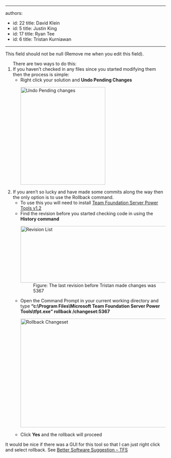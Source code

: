 

---
authors:
  - id: 22
    title: David Klein
  - id: 5
    title: Justin King
  - id: 17
    title: Ryan Tee
  - id: 6
    title: Tristan Kurniawan
---




<span class='intro'> This field should not be null (Remove me when you edit this field). </span>

<ol>There are two ways to do this&#58; <li>If you haven’t checked in any files since you started modifying them then the process is simple&#58; <ul><li>Right click your solution and <b>Undo Pending Changes</b><dl><dt><img alt="Undo Pending changes" src="/TFS/RulesToBetterVersionControlwithTFS(AKASourceControl)/PublishingImages/rollback1.gif" width="266" height="307" /> </dt></dl></li></ul></li>
<li>If you aren’t so lucky and have made some commits along the way then the only option is to use the Rollback command. <ul><li>To use this you will need to install <a href="http&#58;//www.ssw.com.au/ssw/Redirect/TFSPowerToolsDownload.htm">Team Foundation Server Power Tools v1.2</a> <img title="You are now leaving SSW" src="http&#58;//www.ssw.com.au/ssw/images/external.gif" alt="" /></li>
<li>Find the revision before you started checking code in using the <b>History command</b><dl><dt><img alt="Revision List" src="/TFS/RulesToBetterVersionControlwithTFS(AKASourceControl)/PublishingImages/rollback2.gif" width="595" height="178" /></dt>
<dd>Figure&#58; The last revision before Tristan made changes was 5367</dd></dl></li>
<li>Open the Command Prompt in your current working directory and type <b>“c&#58;\Program Files\Microsoft Team Foundation Server Power Tools\tfpt.exe” rollback /changeset&#58;5367</b><dl><dt><img alt="Rollback Changeset" src="/TFS/RulesToBetterVersionControlwithTFS(AKASourceControl)/PublishingImages/rollback3.gif" width="807" height="342" /> </dt></dl></li>
<li>Click <b>Yes</b> and the rollback will proceed </li></ul></li></ol>
<p>It would be nice if there was a GUI for this tool so that I can just right click and select rollback. See <a href="http&#58;//www.ssw.com.au/ssw/Standards/BetterSoftwareSuggestions/TeamFoundationServer.aspx#RollbackGUI">Better Software Suggestion – TFS</a></p>



